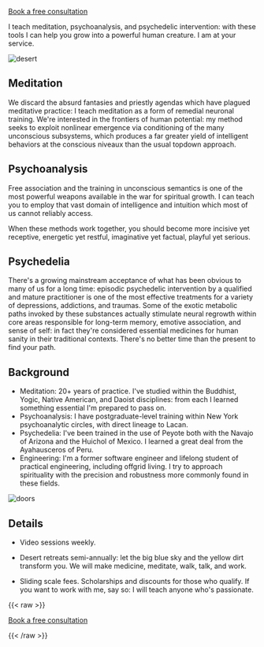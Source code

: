 [Book a free consultation](/consult)

I teach meditation, psychoanalysis, and psychedelic intervention: with these tools I can help you grow into a powerful human creature. I am at your service.

![desert](/landscape.jpg)

## Meditation

We discard the absurd fantasies and priestly agendas which have plagued meditative practice: I teach meditation as a form of remedial neuronal training. We're interested in the frontiers of human potential: my method seeks to exploit nonlinear emergence via conditioning of the many unconscious subsystems, which produces a far greater yield of intelligent behaviors at the conscious niveaux than the usual topdown approach.

## Psychoanalysis

Free association and the training in unconscious semantics is one of the most powerful weapons available in the war for spiritual growth. I can teach you to employ that vast domain of intelligence and intuition which most of us cannot reliably access.

When these methods work together, you should become more incisive yet receptive, energetic yet restful, imaginative yet factual, playful yet serious.

## Psychedelia

There's a growing mainstream acceptance of what has been obvious to many of us for a long time: episodic psychedelic intervention by a qualified and mature practitioner is one of the most effective treatments for a variety of depressions, addictions, and traumas. Some of the exotic metabolic paths invoked by these substances actually stimulate neural regrowth within core areas responsible for long-term memory, emotive association, and sense of self: in fact they're considered essential medicines for human sanity in their traditional contexts. There's no better time than the present to find your path.

## Background

* Meditation: 20+ years of practice. I've studied within the Buddhist, Yogic, Native American, and Daoist disciplines: from each I learned something essential I'm prepared to pass on.
* Psychoanalysis: I have postgraduate-level training within New York psychoanalytic circles, with direct lineage to Lacan.
* Psychedelia: I've been trained in the use of Peyote both with the Navajo of Arizona and the Huichol of Mexico. I learned a great deal from the Ayahausceros of Peru.
* Engineering: I'm a former software engineer and lifelong student of practical engineering, including offgrid living. I try to approach spirituality with the precision and robustness more commonly found in these fields.

![doors](/doors.png)

## Details

- Video sessions weekly.

- Desert retreats semi-annually: let the big blue sky and the yellow dirt transform you. We will make medicine, meditate, walk, talk, and work.

- Sliding scale fees. Scholarships and discounts for those who qualify. If you want to work with me, say so: I will teach anyone who's passionate.

{{< raw >}}

  <div class="action_button">
    <a href="/consult">
      <p>
          Book a free consultation
      </p>
    </a>
  </div>

{{< /raw >}}

